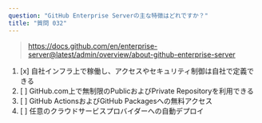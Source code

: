 ```yaml
---
question: "GitHub Enterprise Serverの主な特徴はどれですか？"
title: "質問 032"
---
```


> https://docs.github.com/en/enterprise-server@latest/admin/overview/about-github-enterprise-server
1. [x] 自社インフラ上で稼働し、アクセスやセキュリティ制御は自社で定義できる
1. [ ] GitHub.com上で無制限のPublicおよびPrivate Repositoryを利用できる
1. [ ] GitHub ActionsおよびGitHub Packagesへの無料アクセス
1. [ ] 任意のクラウドサービスプロバイダーへの自動デプロイ